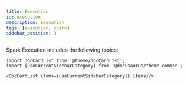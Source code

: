 ```yaml
---
title: Execution
id: execution
description: Execution
tags: [execution, spark]
sidebar_position: 3
---
```


Spark Execution includes the following topics:

```mdx-code-block
import DocCardList from '@theme/DocCardList';
import {useCurrentSidebarCategory} from '@docusaurus/theme-common';

<DocCardList items={useCurrentSidebarCategory().items}/>
```

